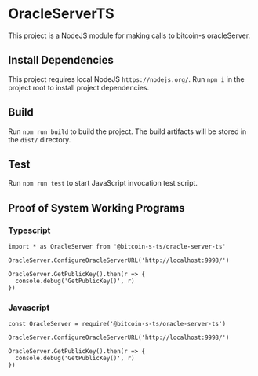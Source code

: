 # OracleServerTS

This project is a NodeJS module for making calls to bitcoin-s oracleServer.

## Install Dependencies

This project requires local NodeJS `https://nodejs.org/`. Run `npm i` in the project root to install project dependencies.

## Build

Run `npm run build` to build the project. The build artifacts will be stored in the `dist/` directory.

## Test

Run `npm run test` to start JavaScript invocation test script.

## Proof of System Working Programs

### Typescript
```
import * as OracleServer from '@bitcoin-s-ts/oracle-server-ts'

OracleServer.ConfigureOracleServerURL('http://localhost:9998/')

OracleServer.GetPublicKey().then(r => {
  console.debug('GetPublicKey()', r)
})
```

### Javascript
```
const OracleServer = require('@bitcoin-s-ts/oracle-server-ts')

OracleServer.ConfigureOracleServerURL('http://localhost:9998/')

OracleServer.GetPublicKey().then(r => {
  console.debug('GetPublicKey()', r)
})
```
